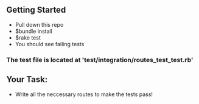 ## Getting Started


- Pull down this repo
- $bundle install
- $rake test
- You should see failing tests

### The test file is located at 'test/integration/routes_test_test.rb'

## Your Task:

- Write all the neccessary routes to make the tests pass!

